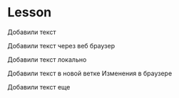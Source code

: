 ﻿# Lesson

Добавили текст

Добавили текст через веб браузер

Добавили текст локально


Добавили текст в новой ветке
Изменения в браузере

Добавили текст еще
